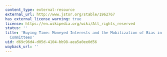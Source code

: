 ```yaml
---
content_type: external-resource
external_url: http://www.jstor.org/stable/1962767
has_external_license_warning: true
license: https://en.wikipedia.org/wiki/All_rights_reserved
status: ''
title: 'Buying Time: Moneyed Interests and the Mobilization of Bias in Congressional
  Committees'
uid: d69c96d4-d05d-4104-bb98-aea5a0ee0d56
wayback_url: ''
---
```

